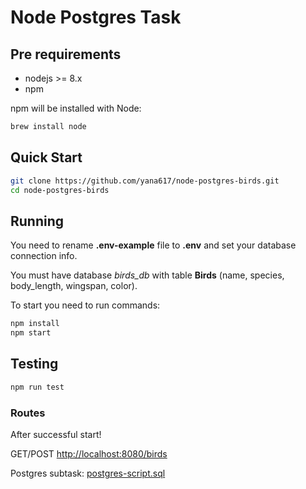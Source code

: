 # Node Postgres Task

## Pre requirements

- nodejs >= 8.x
- npm

npm will be installed with Node:

```bash
brew install node
```

## Quick Start

```bash
git clone https://github.com/yana617/node-postgres-birds.git
cd node-postgres-birds
```

## Running

You need to rename **.env-example** file to **.env** and set your database connection info.

You must have database *birds_db* with table **Birds** (name, species, body_length, wingspan, color).

To start you need to run commands:

```bash
npm install
npm start
```

## Testing

```bash
npm run test
```

### Routes

After successful start!

 GET/POST <http://localhost:8080/birds>

Postgres subtask: [postgres-script.sql](../master/postgres-script.sql)
